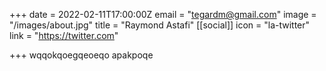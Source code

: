 +++
date = 2022-02-11T17:00:00Z
email = "tegardm@gmail.com"
image = "/images/about.jpg"
title = "Raymond Astafi"
[[social]]
icon = "la-twitter"
link = "https://twitter.com"

+++
wqqokqoegqeoeqo apakpoqe 